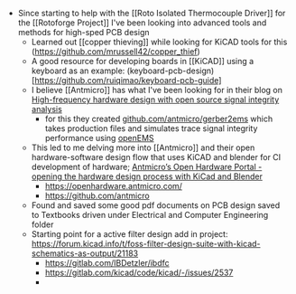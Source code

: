 - Since starting to help with the [[Roto Isolated Thermocouple Driver]] for the [[Rotoforge Project]] I've been looking into advanced tools and methods for high-sped PCB design
	- Learned out [[copper thieving]] while looking for KiCAD tools for this (https://github.com/mrussell42/copper_thief)
	- A good resource for developing boards in [[KiCAD]] using a keyboard as an example: (keyboard-pcb-design)[https://github.com/ruiqimao/keyboard-pcb-guide]
	- I believe [[Antmicro]] has what I've been looking for in their blog on [High-frequency hardware design with open source signal integrity analysis](https://antmicro.com/blog/2023/11/open-source-signal-integrity-analysis/)
		- for this they created [github.com/antmicro/gerber2ems](https://github.com/antmicro/gerber2ems) which takes production files and simulates trace signal integrity performance using [openEMS](https://www.openems.de/)
	- This led to me delving more into [[Antmicro]] and their open hardware-software design flow that uses KiCAD and blender for CI development of hardware; [Antmicro’s Open Hardware Portal - opening the hardware design process with KiCad and Blender](https://antmicro.com/blog/2023/04/open-hardware-portal/)
		- https://openhardware.antmicro.com/
		- https://github.com/antmicro
	- Found and saved some good pdf documents on PCB design saved to Textbooks driven under Electrical and Computer Engineering folder
	- Starting point for a active filter design add in project: https://forum.kicad.info/t/foss-filter-design-suite-with-kicad-schematics-as-output/21183
		- https://gitlab.com/IBDetzler/ibdfc
		- https://gitlab.com/kicad/code/kicad/-/issues/2537
		-